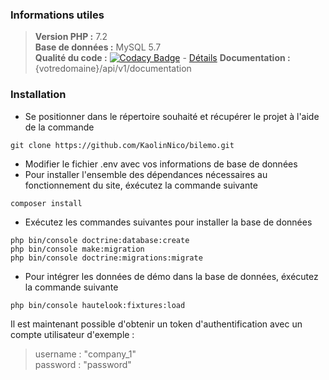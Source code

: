 ### Informations utiles

> **Version PHP :** 7.2  
> **Base de données :** MySQL 5.7  
> **Qualité du code :** [![Codacy Badge](https://app.codacy.com/project/badge/Grade/204b851a52a44fd7ae221945940dbcc0)](https://www.codacy.com/manual/Nicolas_21/bilemo?utm_source=github.com&amp;utm_medium=referral&amp;utm_content=KaolinNico/bilemo&amp;utm_campaign=Badge_Grade) - [Détails](https://www.codacy.com/manual/Nicolas_21/bilemo?utm_source=github.com&amp;utm_medium=referral&amp;utm_content=KaolinNico/bilemo&amp;utm_campaign=Badge_Grade)
> **Documentation :** {votredomaine}/api/v1/documentation  


### Installation

* Se positionner dans le répertoire souhaité et récupérer le projet à l'aide de la commande
```
git clone https://github.com/KaolinNico/bilemo.git
```
* Modifier le fichier .env avec vos informations de base de données
* Pour installer l'ensemble des dépendances nécessaires au fonctionnement du site, éxécutez la commande suivante
```
composer install
```
* Exécutez les commandes suivantes pour installer la base de données
```
php bin/console doctrine:database:create
php bin/console make:migration
php bin/console doctrine:migrations:migrate
```
* Pour intégrer les données de démo dans la base de données, éxécutez la commande suivante
```
php bin/console hautelook:fixtures:load
```

Il est maintenant possible d'obtenir un token d'authentification avec un compte utilisateur d'exemple :
> username : "company_1"  
> password : "password"

